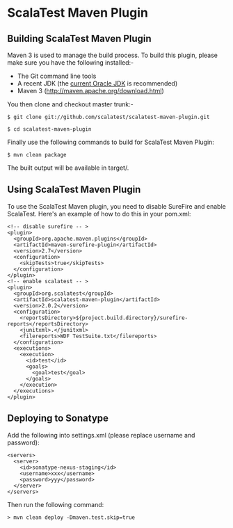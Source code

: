 ScalaTest Maven Plugin
======================

Building ScalaTest Maven Plugin
-------------------------------

Maven 3 is used to manage the build process.  To build this plugin, please make sure you have the following installed:-

  * The Git command line tools
  * A recent JDK (the [current Oracle JDK](http://www.oracle.com/technetwork/java/javase/downloads/index.html) is recommended)
  * Maven 3 (http://maven.apache.org/download.html)

You then clone and checkout master trunk:-

    $ git clone git://github.com/scalatest/scalatest-maven-plugin.git
    
    $ cd scalatest-maven-plugin

Finally use the following commands to build for ScalaTest Maven Plugin: 

    $ mvn clean package

The built output will be available in target/.

Using ScalaTest Maven Plugin
----------------------------

To use the ScalaTest Maven plugin, you need to disable SureFire and enable ScalaTest. Here's an example of how to do this in your pom.xml: 

    <!-- disable surefire -- >
    <plugin>
      <groupId>org.apache.maven.plugins</groupId>
      <artifactId>maven-surefire-plugin</artifactId>
      <version>2.7</version>
      <configuration>
        <skipTests>true</skipTests>
      </configuration>
    </plugin>
    <!-- enable scalatest -- >
    <plugin>
      <groupId>org.scalatest</groupId>
      <artifactId>scalatest-maven-plugin</artifactId>
      <version>2.0.2</version>
      <configuration>
        <reportsDirectory>${project.build.directory}/surefire-reports</reportsDirectory>
        <junitxml>.</junitxml>
        <filereports>WDF TestSuite.txt</filereports>
      </configuration>
      <executions>
        <execution>
          <id>test</id>
          <goals>
            <goal>test</goal>
          </goals>
        </execution>
      </executions>
    </plugin>

Deploying to Sonatype
---------------------

Add the following into settings.xml (please replace username and password): 

```
<servers>
  <server>
    <id>sonatype-nexus-staging</id>
    <username>xxx</username>
    <password>yyy</password>
  </server>
</servers>
```

Then run the following command: 

```
> mvn clean deploy -Dmaven.test.skip=true
```